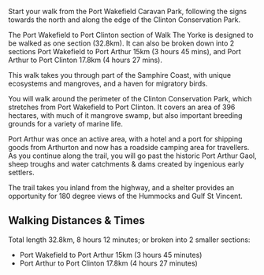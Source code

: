 Start your walk from the Port Wakefield Caravan Park, following the signs towards the north and along the edge of the Clinton Conservation Park.

The Port Wakefield to Port Clinton section of Walk The Yorke is designed to be walked as one section (32.8km).  It can also be broken down into 2 sections Port Wakefield to Port Arthur 15km (3 hours 45 mins), and Port Arthur to Port Clinton 17.8km (4 hours 27 mins).

This walk takes you through part of the Samphire Coast, with unique ecosystems and mangroves, and a haven for migratory birds.

You will walk around the perimeter of the Clinton Conservation Park, which stretches from Port Wakefield to Port Clinton.  It covers an area of 396 hectares, with much of it mangrove swamp, but also important breeding grounds for a variety of marine life.

Port Arthur was once an active area, with a hotel and a port for shipping goods from Arthurton and now has a roadside camping area for travellers.  As you continue along the trail, you will go past the historic Port Arthur Gaol, sheep troughs and water catchments & dams created by ingenious early settlers.

The trail takes you inland from the highway, and a shelter provides an opportunity for 180 degree views of the Hummocks and Gulf St Vincent.

## Walking Distances & Times
Total length 32.8km, 8 hours 12 minutes; or broken into 2 smaller sections:

- Port Wakefield to Port Arthur 15km (3 hours 45 minutes)
- Port Arthur to Port Clinton 17.8km (4 hours 27 minutes)
